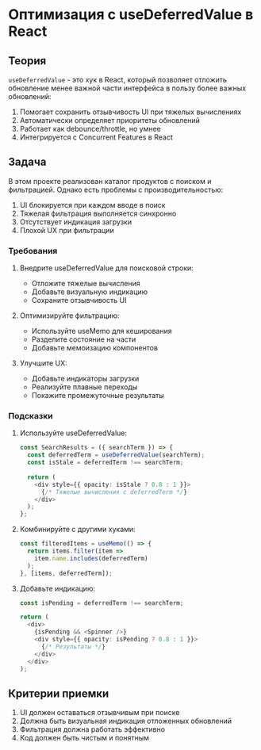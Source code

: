 # Оптимизация с useDeferredValue в React

## Теория

`useDeferredValue` - это хук в React, который позволяет отложить обновление менее важной части интерфейса в пользу более важных обновлений:

1. Помогает сохранить отзывчивость UI при тяжелых вычислениях
2. Автоматически определяет приоритеты обновлений
3. Работает как debounce/throttle, но умнее
4. Интегрируется с Concurrent Features в React

## Задача

В этом проекте реализован каталог продуктов с поиском и фильтрацией. Однако есть проблемы с производительностью:

1. UI блокируется при каждом вводе в поиск
2. Тяжелая фильтрация выполняется синхронно
3. Отсутствует индикация загрузки
4. Плохой UX при фильтрации

### Требования

1. Внедрите useDeferredValue для поисковой строки:
   - Отложите тяжелые вычисления
   - Добавьте визуальную индикацию
   - Сохраните отзывчивость UI

2. Оптимизируйте фильтрацию:
   - Используйте useMemo для кеширования
   - Разделите состояние на части
   - Добавьте мемоизацию компонентов

3. Улучшите UX:
   - Добавьте индикаторы загрузки
   - Реализуйте плавные переходы
   - Покажите промежуточные результаты

### Подсказки

1. Используйте useDeferredValue:
   ```typescript
   const SearchResults = ({ searchTerm }) => {
     const deferredTerm = useDeferredValue(searchTerm);
     const isStale = deferredTerm !== searchTerm;
     
     return (
       <div style={{ opacity: isStale ? 0.8 : 1 }}>
         {/* Тяжелые вычисления с deferredTerm */}
       </div>
     );
   };
   ```

2. Комбинируйте с другими хуками:
   ```typescript
   const filteredItems = useMemo(() => {
     return items.filter(item => 
       item.name.includes(deferredTerm)
     );
   }, [items, deferredTerm]);
   ```

3. Добавьте индикацию:
   ```typescript
   const isPending = deferredTerm !== searchTerm;
   
   return (
     <div>
       {isPending && <Spinner />}
       <div style={{ opacity: isPending ? 0.8 : 1 }}>
         {/* Результаты */}
       </div>
     </div>
   );
   ```

## Критерии приемки

1. UI должен оставаться отзывчивым при поиске
2. Должна быть визуальная индикация отложенных обновлений
3. Фильтрация должна работать эффективно
4. Код должен быть чистым и понятным
